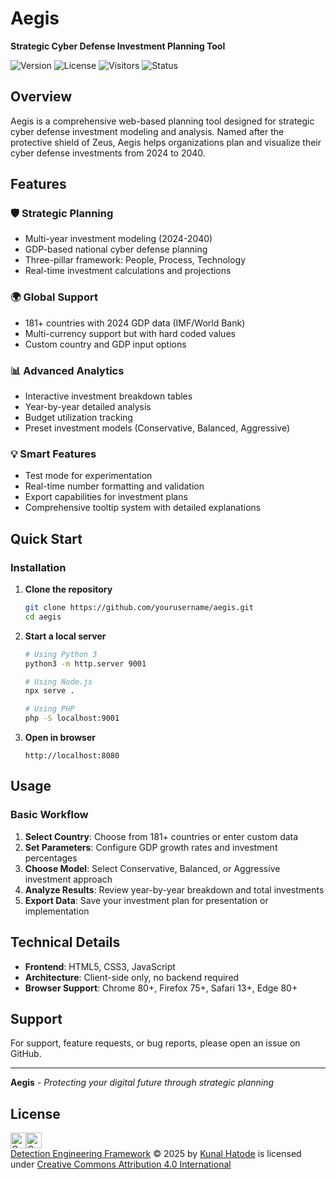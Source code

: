 # Aegis
**Strategic Cyber Defense Investment Planning Tool**

![Version](https://img.shields.io/badge/version-0.7.1-blue.svg)
![License](https://img.shields.io/badge/license-CC%20BY%204.0-green.svg)
![Visitors](https://api.visitorbadge.io/api/visitors?path=https%3A%2F%2Fgithub.com%2FKe0xes%2FAegis&countColor=%2337d67a&style=flat)
![Status](https://img.shields.io/badge/status-Beta-orange.svg)

## Overview

Aegis is a comprehensive web-based planning tool designed for strategic cyber defense investment modeling and analysis. Named after the protective shield of Zeus, Aegis helps organizations plan and visualize their cyber defense investments from 2024 to 2040.

## Features

### 🛡️ **Strategic Planning**
- Multi-year investment modeling (2024-2040)
- GDP-based national cyber defense planning
- Three-pillar framework: People, Process, Technology
- Real-time investment calculations and projections

### 🌍 **Global Support**
- 181+ countries with 2024 GDP data (IMF/World Bank)
- Multi-currency support but with hard coded values
- Custom country and GDP input options

### 📊 **Advanced Analytics**
- Interactive investment breakdown tables
- Year-by-year detailed analysis
- Budget utilization tracking
- Preset investment models (Conservative, Balanced, Aggressive)

### 💡 **Smart Features**
- Test mode for experimentation
- Real-time number formatting and validation
- Export capabilities for investment plans
- Comprehensive tooltip system with detailed explanations

## Quick Start

### Installation

1. **Clone the repository**
   ```bash
   git clone https://github.com/yourusername/aegis.git
   cd aegis
   ```

2. **Start a local server**
   ```bash
   # Using Python 3
   python3 -m http.server 9001
   
   # Using Node.js
   npx serve .
   
   # Using PHP
   php -S localhost:9001
   ```

3. **Open in browser**
   ```
   http://localhost:8080
   ```

## Usage

### Basic Workflow

1. **Select Country**: Choose from 181+ countries or enter custom data
2. **Set Parameters**: Configure GDP growth rates and investment percentages
3. **Choose Model**: Select Conservative, Balanced, or Aggressive investment approach
4. **Analyze Results**: Review year-by-year breakdown and total investments
5. **Export Data**: Save your investment plan for presentation or implementation

## Technical Details

- **Frontend**: HTML5, CSS3, JavaScript
- **Architecture**: Client-side only, no backend required
- **Browser Support**: Chrome 80+, Firefox 75+, Safari 13+, Edge 80+

## Support

For support, feature requests, or bug reports, please open an issue on GitHub.

---

**Aegis** - *Protecting your digital future through strategic planning*

## License

<img src="https://mirrors.creativecommons.org/presskit/icons/cc.svg" alt="Creative Commons By" width="25" height="25"><img src="https://mirrors.creativecommons.org/presskit/icons/by.svg" alt="Creative Commons By" width="25" height="25"> <br>
<a href="https://github.com/Ke0xes/Detection-Engineering-Framework">Detection Engineering Framework</a> © 2025 by <a href="https://kunal.hatode.com">Kunal Hatode</a> is licensed under <a href="https://creativecommons.org/licenses/by/4.0/">Creative Commons Attribution 4.0 International</a>
